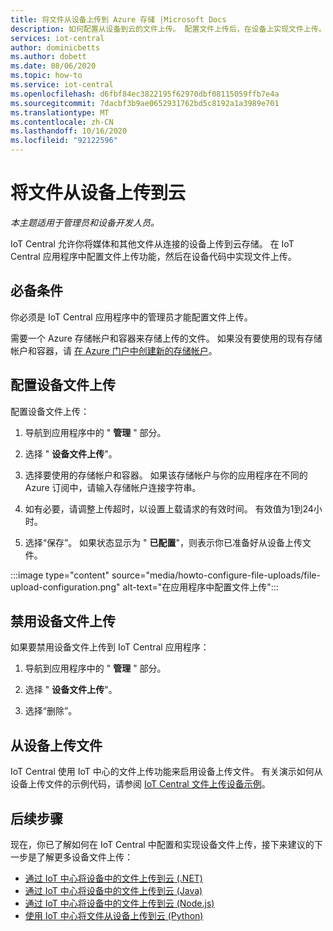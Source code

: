 ```yaml
---
title: 将文件从设备上传到 Azure 存储 |Microsoft Docs
description: 如何配置从设备到云的文件上传。 配置文件上传后，在设备上实现文件上传。
services: iot-central
author: dominicbetts
ms.author: dobett
ms.date: 08/06/2020
ms.topic: how-to
ms.service: iot-central
ms.openlocfilehash: d6fbf84ec3822195f62970dbf08115059ffb7e4a
ms.sourcegitcommit: 7dacbf3b9ae0652931762bd5c8192a1a3989e701
ms.translationtype: MT
ms.contentlocale: zh-CN
ms.lasthandoff: 10/16/2020
ms.locfileid: "92122596"
---
```

# <a name="upload-files-from-your-devices-to-the-cloud"></a>将文件从设备上传到云

*本主题适用于管理员和设备开发人员。*

IoT Central 允许你将媒体和其他文件从连接的设备上传到云存储。 在 IoT Central 应用程序中配置文件上传功能，然后在设备代码中实现文件上传。

## <a name="prerequisites"></a>必备条件

你必须是 IoT Central 应用程序中的管理员才能配置文件上传。

需要一个 Azure 存储帐户和容器来存储上传的文件。 如果没有要使用的现有存储帐户和容器，请 [在 Azure 门户中创建新的存储帐户](https://ms.portal.azure.com/#create/Microsoft.StorageAccount-ARM)。

## <a name="configure-device-file-uploads"></a>配置设备文件上传

配置设备文件上传：

1. 导航到应用程序中的 " **管理** " 部分。

1. 选择 " **设备文件上传**"。

1. 选择要使用的存储帐户和容器。 如果该存储帐户与你的应用程序在不同的 Azure 订阅中，请输入存储帐户连接字符串。

1. 如有必要，请调整上传超时，以设置上载请求的有效时间。 有效值为1到24小时。

1. 选择“保存”。 如果状态显示为 " **已配置**"，则表示你已准备好从设备上传文件。

:::image type="content" source="media/howto-configure-file-uploads/file-upload-configuration.png" alt-text="在应用程序中配置文件上传":::

## <a name="disable-device-file-uploads"></a>禁用设备文件上传

如果要禁用设备文件上传到 IoT Central 应用程序：

1. 导航到应用程序中的 " **管理** " 部分。

1. 选择 " **设备文件上传**"。

1. 选择“删除”。

## <a name="upload-a-file-from-a-device"></a>从设备上传文件

IoT Central 使用 IoT 中心的文件上传功能来启用设备上传文件。 有关演示如何从设备上传文件的示例代码，请参阅 [IoT Central 文件上传设备示例](/samples/iot-for-all/iotc-file-upload-device/iotc-file-upload-device/)。

## <a name="next-steps"></a>后续步骤

现在，你已了解如何在 IoT Central 中配置和实现设备文件上传，接下来建议的下一步是了解更多设备文件上传：

- [通过 IoT 中心将设备中的文件上传到云 (.NET)](../../iot-hub/iot-hub-csharp-csharp-file-upload.md)
- [通过 IoT 中心将设备中的文件上传到云 (Java)](../../iot-hub/iot-hub-java-java-file-upload.md)
- [通过 IoT 中心将设备中的文件上传到云 (Node.js)](../../iot-hub/iot-hub-node-node-file-upload.md)
- [使用 IoT 中心将文件从设备上传到云 (Python)](../../iot-hub/iot-hub-python-python-file-upload.md)